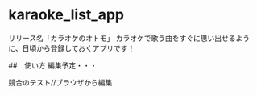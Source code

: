 # karaoke_list_app
リリース名「カラオケのオトモ」
カラオケで歌う曲をすぐに思い出せるように、日頃から登録しておくアプリです！

##　使い方
編集予定・・・

競合のテスト//ブラウザから編集
